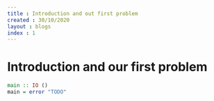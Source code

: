 ```yaml
---
title : Introduction and out first problem
created : 30/10/2020
layout : blogs
index : 1
---
```

# Introduction and our first problem

``` haskell
main :: IO ()
main = error "TODO"
```
